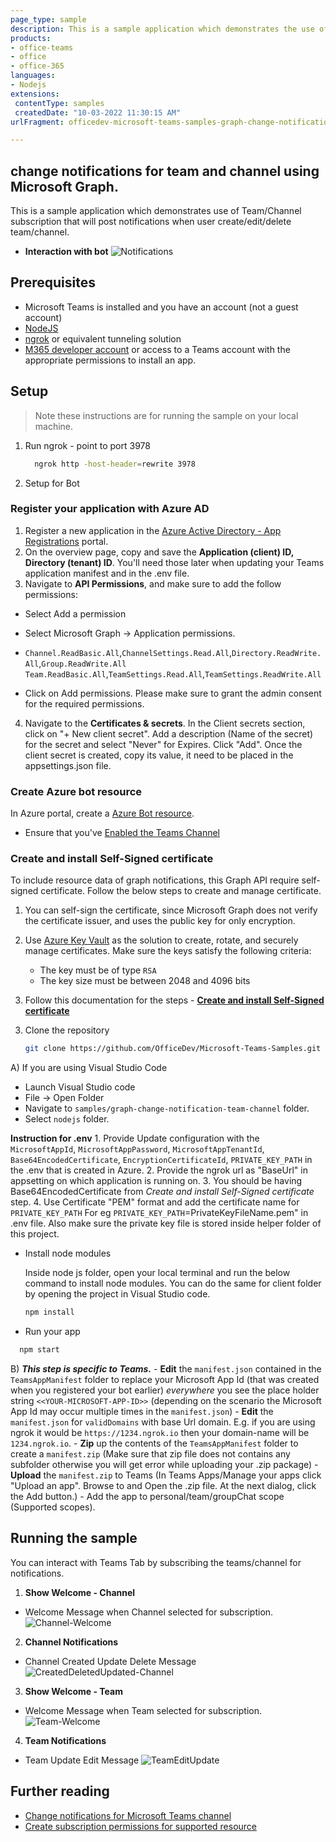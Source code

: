 ```yaml
---
page_type: sample
description: This is a sample application which demonstrates the use of team/Channel subscription that will post notifications when user create/edit/delete team/channel.
products:
- office-teams
- office
- office-365
languages:
- Nodejs
extensions: 
 contentType: samples
 createdDate: "10-03-2022 11:30:15 AM"
urlFragment: officedev-microsoft-teams-samples-graph-change-notification-team-channel.

---
```


## change notifications for team and channel using Microsoft Graph.

This is a sample application which demonstrates use of Team/Channel subscription that will post notifications when user create/edit/delete team/channel.

- **Interaction with bot**
![Notifications](Images/ChangeNotifications.gif)


## Prerequisites

- Microsoft Teams is installed and you have an account (not a guest account)
-  [NodeJS](https://nodejs.org/en/)
-  [ngrok](https://ngrok.com/) or equivalent tunneling solution
-  [M365 developer account](https://docs.microsoft.com/en-us/microsoftteams/platform/concepts/build-and-test/prepare-your-o365-tenant) or access to a Teams account with the appropriate permissions to install an app.

## Setup

> Note these instructions are for running the sample on your local machine.

1) Run ngrok - point to port 3978

   ```bash
     ngrok http -host-header=rewrite 3978
   ```  

2) Setup for Bot

### Register your application with Azure AD

1. Register a new application in the [Azure Active Directory - App Registrations](https://go.microsoft.com/fwlink/?linkid=2083908) portal.
2. On the overview page, copy and save the **Application (client) ID, Directory (tenant) ID**. You'll need those later when updating your Teams application manifest and in the .env file.
3. Navigate to **API Permissions**, and make sure to add the follow permissions:
-   Select Add a permission
-   Select Microsoft Graph -> Application permissions.
   - `Channel.ReadBasic.All`,`ChannelSettings.Read.All`,`Directory.ReadWrite.All`,`Group.ReadWrite.All`
    `Team.ReadBasic.All`,`TeamSettings.Read.All`,`TeamSettings.ReadWrite.All`

-   Click on Add permissions. Please make sure to grant the admin consent for the required permissions.

4.  Navigate to the **Certificates & secrets**. In the Client secrets section, click on "+ New client secret". Add a description (Name of the secret) for the secret and select "Never" for Expires. Click "Add". Once the client secret is created, copy its value, it need to be placed in the appsettings.json file.

### Create Azure bot resource

In Azure portal, create a [Azure Bot resource](https://docs.microsoft.com/en-us/azure/bot-service/bot-builder-authentication?view=azure-bot-service-4.0&tabs=csharp%2Caadv2).

- Ensure that you've [Enabled the Teams Channel](https://docs.microsoft.com/en-us/azure/bot-service/channel-connect-teams?view=azure-bot-service-4.0)

### Create and install Self-Signed certificate

To include resource data of graph notifications, this Graph API require self-signed certificate. Follow the below steps to create and manage certificate.

1. You can self-sign the certificate, since Microsoft Graph does not verify the certificate issuer, and uses the public key for only encryption.

2. Use [Azure Key Vault](https://docs.microsoft.com/en-us/azure/key-vault/key-vault-whatis) as the solution to create, rotate, and securely manage certificates. Make sure the keys satisfy the following criteria:

    - The key must be of type `RSA`
    - The key size must be between 2048 and 4096 bits

3. Follow this documentation for the steps - [**Create and install Self-Signed certificate**](CertificateDocumentation/README.md)


3) Clone the repository

    ```bash
    git clone https://github.com/OfficeDev/Microsoft-Teams-Samples.git
    ```

 A) If you are using Visual Studio Code

  - Launch Visual Studio code
  - File -> Open Folder
  - Navigate to `samples/graph-change-notification-team-channel` folder.
  - Select `nodejs` folder.

  **Instruction for .env**
    1. Provide Update configuration with the ```MicrosoftAppId```, ```MicrosoftAppPassword```, ```MicrosoftAppTenantId```,
       ```Base64EncodedCertificate```, ```EncryptionCertificateId```, ```PRIVATE_KEY_PATH``` in the .env that is created in Azure.
    2. Provide the ngrok url as  "BaseUrl" in appsetting on which application is running on.
    3. You should be having Base64EncodedCertificate from *Create and install Self-Signed certificate* step.
    4. Use Certificate "PEM" format and add the certificate name for `PRIVATE_KEY_PATH` For eg  `PRIVATE_KEY_PATH`=PrivateKeyFileName.pem" in .env file. Also make sure the private key file is stored inside helper folder of this project.

  - Install node modules

    Inside node js folder, open your local terminal and run the below command to install node modules. You can do the same for client folder by opening the project in Visual Studio code.

    ```bash
    npm install
    ```

   - Run your app

   ```bash
     npm start
   ``` 

 B) __*This step is specific to Teams.*__
    - **Edit** the `manifest.json` contained in the  `TeamsAppManifest` folder to replace your Microsoft App Id (that was created when you registered your bot earlier) *everywhere* you see the place holder string `<<YOUR-MICROSOFT-APP-ID>>` (depending on the scenario the Microsoft App Id may occur multiple times in the `manifest.json`)
    - **Edit** the `manifest.json` for `validDomains` with base Url domain. E.g. if you are using ngrok it would be `https://1234.ngrok.io` then your domain-name will be `1234.ngrok.io`.
    - **Zip** up the contents of the `TeamsAppManifest` folder to create a `manifest.zip` (Make sure that zip file does not contains any subfolder otherwise you will get error while uploading your .zip package)
    - **Upload** the `manifest.zip` to Teams (In Teams Apps/Manage your apps click "Upload an app". Browse to and Open the .zip file. At the next dialog, click the Add button.)
    - Add the app to personal/team/groupChat scope (Supported scopes). 

## Running the sample

You can interact with Teams Tab by subscribing the teams/channel for notifications.

1. **Show Welcome - Channel**
- Welcome Message when Channel selected for subscription.
![Channel-Welcome](Images/Channel-Welcome.png)

2. **Channel Notifications**
- Channel Created Update Delete Message
![CreatedDeletedUpdated-Channel](Images/CreatedDeletedUpdated-Channel.png)

3. **Show Welcome - Team**
- Welcome Message when Team selected for subscription.
![Team-Welcome](Images/Team-Welcome.png)

4. **Team Notifications**
- Team Update Edit Message
![TeamEditUpdate](Images/TeamEditUpdate.png)

 
## Further reading
- [Change notifications for Microsoft Teams channel](https://docs.microsoft.com/en-us/graph/teams-changenotifications-team-and-channel)
- [Create subscription permissions for supported resource](https://docs.microsoft.com/en-us/graph/api/subscription-post-subscriptions?view=graph-rest-1.0&tabs=http#team-channel-and-chat)

